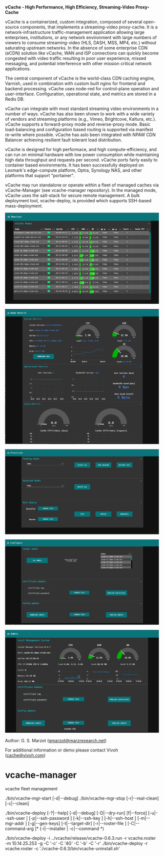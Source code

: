 **vCache - High Performance, High Efficiency, Streaming-Video Proxy-Cache**

vCache is a containerized, custom integration, composed of several
open-source components, that implements a streaming-video
proxy-cache. It is a network-infrastructure traffic-management
application allowing large enterprises, institutions, or any network
environment with large numbers of viewers to consume streaming-video
(HLS, DASH, MSS, MP4, etc.) without saturating upstream networks. In
the absence of some enterprise CDN (eCDN) solution like vCache, WAN
and ISP connections can quickly become congested with video traffic
resulting in poor user experience, missed messaging, and potential
interference with other mission critical network applications.

The central component of vCache is the world-class CDN caching engine,
Varnish, used in combination with custom built nginx for frontend and
backend processing. vCache uses node-red for control-plane operation
and user-interface. Configuration, operational state, and metrics are
stored in a Redis DB.

vCache can integrate with most standard streaming video environments
in a number of ways. vCache has also been shown to work with a wide
variety of vendors and streaming platforms (e.g., Vimeo, Brightcove,
Kaltura, etc.). vCache supports a forward-proxy mode and reverse-proxy
mode. Basic load-balancing and configuration based routing is
supported via manifest re-write where possible. vCache has aslo been
integrated with NPAW CDN Balancer achieving resilient fault tolerant
load distribution.

vCache is designed for high performace, and high compute-efficiency,
and can run on minimal hardware with low power consumption while
maintaining high data throughput and requests per second. vCache ports
fairly easily to container based environments. It has been
successfully deployed on Lexmark's edge-compute platform, Optra,
Synology NAS, and other platforms that support "portainer".

vCache may run standalone or operate within a fleet of managed caches
via vCache-Manager (see vcache-manager repository). In the managed
mode, vCache uses the salt-stack for secure remote management. A bulk
deployment tool, vcache-deploy, is provided which supports SSH-based
mass-deployment.


![vcache mgr monitor](vcache-mgr-monitor.png)

![vcache mgr detail](vcache-mgr-detail.png)

![vcache mgr provision](vcache-mgr-provision.png)

![vcache mgr configure](vcache-mgr-configure.png)

![vcache mgr admin](vcache-mgr-admin.png)


Author: G. S. Marzot (gmarzot@marzresearch.net)

For additional information or demo please contact Vivoh (cache@vivoh.com)


# vcache-manager
vcache fleet management

./bin/vcache-mgr-start [-d|--debug]
./bin/vcache-mgr-stop [-r|--real-clean] [-c|--clean]

./bin/vcache-deploy [-?|--help] [-d|--debug] [-D|--dry-run] [f|--force]
                    [-u|--ssh-user <ssh-user>] [-p|--ssh-password <ssh-password>]
                    [-k|--ssh-key <ssh-key>] [-h|--ssh-host <ssh-host>]
                    [-m|--mgr-addr <mgr-addr>] [-g|--gen-keys] [-t|--target-dir]
                    [-r|--roster-file <roster-file>] [-C|--command-arg <cmd-arg>]*
                    (-i|--installer <installer> | -c|--command <cmd>*)
                    
./bin/vcache-deploy -i ../vcache/release/vcache-0.6.3.run -r vcache.roster -m 10.14.25.253 -g -C '-c' -C '4G' -C '-b' -C '-r'
./bin/vcache-deploy -r vcache.roster -c './vcache-0.6.3/bin/vcache-uninstall.sh'
